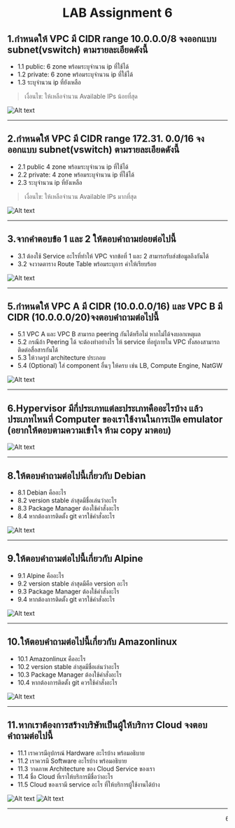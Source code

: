 # <center>**LAB Assignment 6**</center>
## 1.กำหนดให้ VPC มี CIDR range 10.0.0.0/8 จงออกแบบ subnet(vswitch) ตามรายละเอียดดังนี้

- 1.1 public: 6 zone พร้อมระบุจำนวน ip ที่ใช้ได้
- 1.2 private: 6 zone พร้อมระบุจำนวน ip ที่ใช้ได้
- 1.3 ระบุจำนวน ip ที่ยังเหลือ
    
> เงื่อนไข: ให้เหลือจำนวน Available IPs น้อยที่สุด

![Alt text](./01.png)
***
## 2.กำหนดให้ VPC มี CIDR range  172.31. 0.0/16 จงออกแบบ subnet(vswitch) ตามรายละเอียดดังนี้
- 2.1 public 4 zone พร้อมระบุจำนวน ip ที่ใช้ได้
- 2.2 private: 4 zone พร้อมระบุจำนวน ip ที่ใช้ได้
- 2.3 ระบุจำนวน ip ที่ยังเหลือ

> เงื่อนไข: ให้เหลือจำนวน Available IPs มากที่สุด

![Alt text](./02.png)
***
## 3.จากคำตอบข้อ 1 และ 2 ให้ตอบคำถามย่อยต่อไปนี้
- 3.1 ต้องใช้ Service อะไรที่ทำให้ VPC จากข้อที่ 1 และ 2 สามารถรับส่งข้อมูลถึงกันได้
- 3.2 จงวาดตาราง Route Table พร้อมระบุการ ค่าให้เรียบร้อย

![Alt text](./03.png)
***
## 5.กำหนดให้ VPC A มี CIDR (10.0.0.0/16) และ VPC B  มี CIDR (10.0.0.0/20)จงตอบคำถามต่อไปนี้
- 5.1 VPC A และ VPC B สามารถ peering กันได้หรือไม่ หากไม่ได้จงบอกเหตุผล
- 5.2 กรณีถ้า Peering ได้ จะต้องทำอย่างไร ให้ service ที่อยู่ภายใน VPC ทั้งสองสามารถติดต่อสื่อสารกันได้
- 5.3 ให้วาดรูป architecture ประกอบ
- 5.4 (Optional) ใส่ component อื่นๆ ให้ครบ เช่น LB, Compute Engine, NatGW

![Alt text](./05.png)
***
## 6.Hypervisor มีกี่ประเภทแต่ละประเภทคืออะไรบ้าง แล้วประเภทไหนที่ Computer ของเราใช้งานในการเปิด emulator (อยากให้ตอบตามความเข้าใจ ห้าม copy มาตอบ)

![Alt text](./06.png)
***
## 8.ให้ตอบคำถามต่อไปนี้เกี่ยวกับ Debian
- 8.1 Debian คืออะไร
- 8.2 version stable ล่าสุดมีชื่อเล่นว่าอะไร
- 8.3 Package Manager ต้องใช้คำสั่งอะไร
- 8.4 หากต้องการติดตั้ง git ควรใช้คำสั่งอะไร

![Alt text](./08.png)
***
## 9.ให้ตอบคำถามต่อไปนี้เกี่ยวกับ Alpine
- 9.1 Alpine คืออะไร
- 9.2 version stable ล่าสุดมีคือ version อะไร
- 9.3 Package Manager ต้องใช้คำสั่งอะไร
- 9.4 หากต้องการติดตั้ง git ควรใช้คำสั่งอะไร

![Alt text](./09.png)
***
## 10.ให้ตอบคำถามต่อไปนี้เกี่ยวกับ Amazonlinux 
- 10.1 Amazonlinux คืออะไร
- 10.2 version stable ล่าสุดมีชื่อเล่นว่าอะไร
- 10.3 Package Manager ต้องใช้คำสั่งอะไร
- 10.4 หากต้องการติดตั้ง git ควรใช้คำสั่งอะไร

![Alt text](./10.png)
***
## 11.หากเราต้องการสร้างบริษัทเป็นผู้ให้บริการ Cloud จงตอบคำถามต่อไปนี้
- 11.1 เราควรมีอุปกรณ์ Hardware อะไรบ้าง พร้อมอธิบาย
- 11.2 เราควรมี Software อะไรบ้าง พร้อมอธิบาย
- 11.3 วาดภาพ Architecture ของ Cloud Service ของเรา
- 11.4 ชื่อ Cloud ที่เราให้บริการมีชื่อว่าอะไร
- 11.5 Cloud ของเรามี service อะไร ที่ให้บริการผู้ใช้งานได้บ้าง

![Alt text](./11_.1.png)
![Alt text](./11_.2.png)

***
<marquee>6303051623063 จิรเมธ แก้วคำ EnET-C KMUTNB</marquee>
